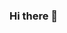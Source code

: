 ### Hi there 👋

<!--
**justnathan321/justnathan321** is a ✨ _special_ ✨ repository because its `README.md` (this file) appears on your GitHub profile

📚 Currently in my second year of Applied Computer Science at KdG University College in Antwerp, Belgium.
⚡ I have a great interest in digital media, software development, entrepreneurship and politics.
🚀 Two years ago I founded NathanDesign, an allround digital agency in Antwerp.
📫 How to reach me: nathan@nathandesign.be or @NathanTetro on Twitter!
 
